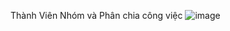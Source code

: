 Thành Viên Nhóm và Phân chia công việc
![image](https://user-images.githubusercontent.com/102863067/220564106-5e47e73d-c7a0-44c8-9f14-9a1e81a8c6c1.png)
